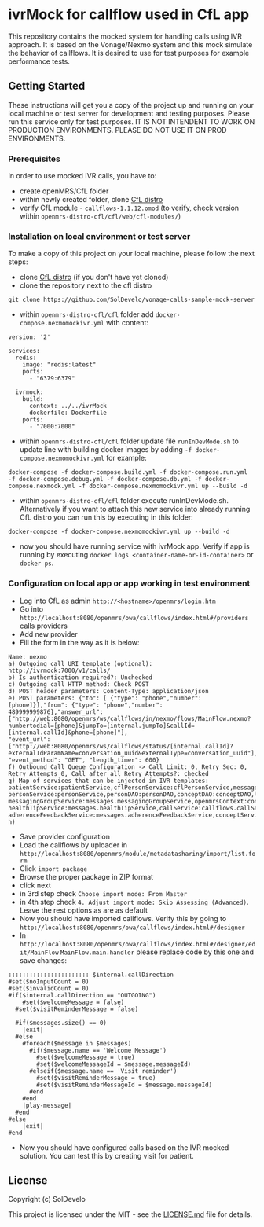 # ivrMock for callflow used in CfL app

This repository contains the mocked system for handling calls using IVR approach. It is based on the Vonage/Nexmo system and this 
mock simulate the behavior of callflows. It is desired to use for test purposes for example performance tests.

## Getting Started

These instructions will get you a copy of the project up and running on your local machine 
or test server for development and testing purposes. Please run this service only for test purposes. 
IT IS NOT INTENDENT TO WORK ON PRODUCTION ENVIRONMENTS. PLEASE DO NOT USE IT ON PROD ENVIRONMENTS.

### Prerequisites

In order to use mocked IVR calls, you have to:
* create openMRS/CfL folder
* within newly created folder, clone [CfL distro](https://github.com/SolDevelo/openmrs-distro-cfl)
* verify CfL module - `callflows-1.1.12.omod` (to verify, check version within `openmrs-distro-cfl/cfl/web/cfl-modules/`)

### Installation on local environment or test server

To make a copy of this project on your local machine, please follow the next steps:
* clone [CfL distro](https://github.com/SolDevelo/openmrs-distro-cfl) (if you don't have yet cloned)
* clone the repository next to the cfl distro
```
git clone https://github.com/SolDevelo/vonage-calls-sample-mock-server
```
* within `openmrs-distro-cfl/cfl` folder add `docker-compose.nexmomockivr.yml` with content:
```
version: '2'

services:
  redis:
    image: "redis:latest"
    ports:
      - "6379:6379"

  ivrmock:
    build:
      context: ../../ivrMock
      dockerfile: Dockerfile
    ports:
      - "7000:7000"

```
* within `openmrs-distro-cfl/cfl` folder update file `runInDevMode.sh` to update line 
with building docker images by adding `-f docker-compose.nexmomockivr.yml` for example:
```
docker-compose -f docker-compose.build.yml -f docker-compose.run.yml  -f docker-compose.debug.yml -f docker-compose.db.yml -f docker-compose.nexmock.yml -f docker-compose.nexmomockivr.yml up --build -d
```
* within `openmrs-distro-cfl/cfl` folder execute runInDevMode.sh. Alternatively if you want to attach this new 
service into already running CfL distro you can run this by executing in this folder:
```
docker-compose -f docker-compose.nexmomockivr.yml up --build -d
```
* now you should have running service with ivrMock app. Verify if app is running by executing `docker logs <container-name-or-id-container>`
or `docker ps`.

### Configuration on local app or app working in test environment
* Log into CfL as admin `http://<hostname>/openmrs/login.htm`
* Go into `http://localhost:8080/openmrs/owa/callflows/index.html#/providers` calls providers
* Add new provider
* Fill the form in the way as it is below:
```
Name: nexmo
a) Outgoing call URI template (optional): http://ivrmock:7000/v1/calls/
b) Is authentication required?: Unchecked
c) Outgoing call HTTP method: Check POST
d) POST header parameters: Content-Type: application/json
e) POST parameters: {"to": [ {"type": "phone","number": [phone]}],"from": {"type": "phone","number": 489999999876},"answer_url": 
["http://web:8080/openmrs/ws/callflows/in/nexmo/flows/MainFlow.nexmo?numbertodial=[phone]&jumpTo=[internal.jumpTo]&callId=[internal.callId]&phone=[phone]"],
"event_url":["http://web:8080/openmrs/ws/callflows/status/[internal.callId]?externalIdParamName=conversation_uuid&externalType=conversation_uuid"],
"event_method": "GET", "length_timer": 600}
f) Outbound Call Queue Configuration -> Call Limit: 0, Retry Sec: 0, Retry Attempts 0, Call after all Retry Attempts?: checked
g) Map of services that can be injected in IVR templates: 
patientService:patientService,cflPersonService:cflPersonService,messagesService:messages.messagingService,
personService:personService,personDAO:personDAO,conceptDAO:conceptDAO,locationService:locationService,
messagingGroupService:messages.messagingGroupService,openmrsContext:context,patientTemplateService:messages.patientTemplateService,
healthTipService:messages.healthTipService,callService:callflows.callService,
adherenceFeedbackService:messages.adherenceFeedbackService,conceptService:conceptService
h) 
```
* Save provider configuration
* Load the callflows by uploader in `http://localhost:8080/openmrs/module/metadatasharing/import/list.form`
* Click `import package`
* Browse the proper package in ZIP format
* click next
* in 3rd step check `Choose import mode: From Master`
* in 4th step check `4. Adjust import mode: Skip Assessing (Advanced)`. Leave the rest options as are as default
* Now you should have imported callflows. Verify this by going to `http://localhost:8080/openmrs/owa/callflows/index.html#/designer`
* In `http://localhost:8080/openmrs/owa/callflows/index.html#/designer/edit/MainFlow` `MainFlow.main.handler` please replace code by this one and save changes:
```
::::::::::::::::::::::: $internal.callDirection
#set($noInputCount = 0)
#set($invalidCount = 0)
#if($internal.callDirection == "OUTGOING")
	#set($welcomeMessage = false)
  #set($visitReminderMessage = false)

  #if($messages.size() == 0)
    |exit|
  #else
    #foreach($message in $messages)
      #if($message.name == 'Welcome Message')
        #set($welcomeMessage = true)
        #set($welcomeMessageId = $message.messageId)
      #elseif($message.name == 'Visit reminder')
        #set($visitReminderMessage = true)
        #set($visitReminderMessageId = $message.messageId)
      #end
    #end
    |play-message|
  #end
#else
	|exit|
#end
```
* Now you should have configured calls based on the IVR mocked solution. You can test this by creating visit for patient.

## License

Copyright (c) SolDevelo

This project is licensed under the MIT - see the [LICENSE.md](LICENSE.md) file for details.
